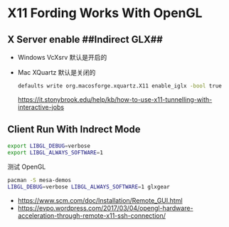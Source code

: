 # X11 Fording Works With OpenGL

## X Server enable ##Indirect GLX##

* Windows VcXsrv 默认是开启的
* Mac XQuartz 默认是关闭的

    ```bash
    defaults write org.macosforge.xquartz.X11 enable_iglx -bool true
    ```
    https://it.stonybrook.edu/help/kb/how-to-use-x11-tunnelling-with-interactive-jobs

## Client Run With Indrect Mode

```bash
export LIBGL_DEBUG=verbose
export LIBGL_ALWAYS_SOFTWARE=1
```

测试 OpenGL

```bash
pacman -S mesa-demos
LIBGL_DEBUG=verbose LIBGL_ALWAYS_SOFTWARE=1 glxgear
```

* https://www.scm.com/doc/Installation/Remote_GUI.html
* https://evpo.wordpress.com/2017/03/04/opengl-hardware-acceleration-through-remote-x11-ssh-connection/
